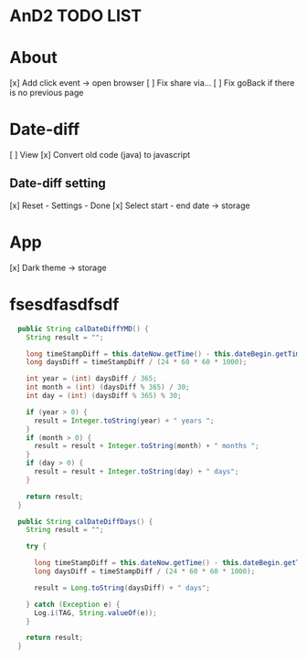 # AnD2 TODO LIST

# About
  [x] Add click event -> open browser
  [ ] Fix share via...
  [ ] Fix goBack if there is no previous page

# Date-diff
  [ ] View
  [x] Convert old code (java) to javascript
## Date-diff setting
  [x] Reset - Settings - Done
  [x] Select start - end date -> storage

# App
  [x] Dark theme -> storage

# fsesdfasdfsdf
```java
  public String calDateDiffYMD() {
    String result = "";

    long timeStampDiff = this.dateNow.getTime() - this.dateBegin.getTime();
    long daysDiff = timeStampDiff / (24 * 60 * 60 * 1000);

    int year = (int) daysDiff / 365;
    int month = (int) (daysDiff % 365) / 30;
    int day = (int) (daysDiff % 365) % 30;

    if (year > 0) {
      result = Integer.toString(year) + " years ";
    }
    if (month > 0) {
      result = result + Integer.toString(month) + " months ";
    }
    if (day > 0) {
      result = result + Integer.toString(day) + " days";
    }

    return result;
  }

  public String calDateDiffDays() {
    String result = "";

    try {

      long timeStampDiff = this.dateNow.getTime() - this.dateBegin.getTime();
      long daysDiff = timeStampDiff / (24 * 60 * 60 * 1000);

      result = Long.toString(daysDiff) + " days";

    } catch (Exception e) {
      Log.i(TAG, String.valueOf(e));
    }

    return result;
  }
```
